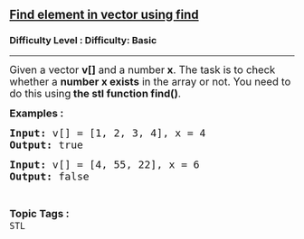 <h2><a href="https://www.geeksforgeeks.org/problems/find-element-in-vector-using-find--141628/1?page=2&difficulty=Basic,Easy&status=unsolved,attempted&sortBy=accuracy">Find element in vector using find</a></h2><h3>Difficulty Level : Difficulty: Basic</h3><hr><div class="problems_problem_content__Xm_eO"><p><span style="font-size: 18px;">Given a vector <strong>v[]</strong>&nbsp;and a number<strong> x</strong>. The task is to check whether a <strong>number x exists</strong> in the array or not. You need to do this using<strong> the stl function find()</strong>.</span></p>
<p><span style="font-size: 18px;"><strong>Examples :</strong></span></p>
<pre><span style="font-size: 18px;"><strong>Input: </strong>v[] = [1, 2, 3, 4], x = 4</span>
<span style="font-size: 18px;"><strong>Output: </strong>true</span></pre>
<pre><span style="font-size: 18px;"><strong>Input: </strong>v[] = [4, 55, 22], x = 6</span>
<span style="font-size: 18px;"><strong>Output: </strong>false</span></pre></div><br><p><span style=font-size:18px><strong>Topic Tags : </strong><br><code>STL</code>&nbsp;